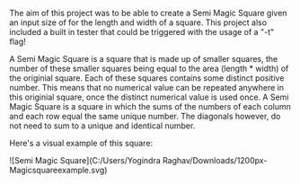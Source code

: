 The aim of this project was to be able to create a Semi Magic Square given an input size of for the length and width of a square. This project also included a built in tester that could be triggered with the usage of a "-t" flag! 

A Semi Magic Square is a square that is made up of smaller squares, the number of these smaller squares being equal to the area (length * width) of the originial square. Each of these squares contains some distinct positive number. This means that no numerical value can be repeated anywhere in this originial square, once the distinct numerical value is used once. A Semi Magic Square is a square in which the sums of the numbers of each column and each row equal the same unique number. The diagonals however, do not need to sum to a unique and identical number. 

Here's a visual example of this square: 

![Semi Magic Square](C:/Users/Yogindra Raghav/Downloads/1200px-Magicsquareexample.svg)

